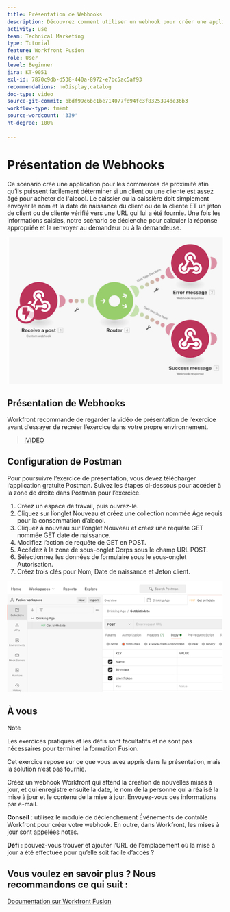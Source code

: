 ```yaml
---
title: Présentation de Webhooks
description: Découvrez comment utiliser un webhook pour créer une application afin de déterminer si un client ou une cliente est assez âgé pour acheter de l’alcool, le tout dans  [!DNL Adobe Workfront Fusion].
activity: use
team: Technical Marketing
type: Tutorial
feature: Workfront Fusion
role: User
level: Beginner
jira: KT-9051
exl-id: 7870c9db-d538-440a-8972-e7bc5ac5af93
recommendations: noDisplay,catalog
doc-type: video
source-git-commit: bbdf99c6bc1be714077fd94fc3f8325394de36b3
workflow-type: tm+mt
source-wordcount: '339'
ht-degree: 100%

---
```


# Présentation de Webhooks

Ce scénario crée une application pour les commerces de proximité afin qu’ils puissent facilement déterminer si un client ou une cliente est assez âgé pour acheter de l&#39;alcool. Le caissier ou la caissière doit simplement envoyer le nom et la date de naissance du client ou de la cliente ET un jeton de client ou de cliente vérifié vers une URL qui lui a été fournie. Une fois les informations saisies, notre scénario se déclenche pour calculer la réponse appropriée et la renvoyer au demandeur ou à la demandeuse.

![Image montrant l’utilisation du module Switch](assets/beyond-basic-modules-5.png)

## Présentation de Webhooks

Workfront recommande de regarder la vidéo de présentation de l’exercice avant d’essayer de recréer l’exercice dans votre propre environnement.

>[!VIDEO](https://video.tv.adobe.com/v/335292/?quality=12&learn=on&enablevpops=1)


## Configuration de Postman

Pour poursuivre l’exercice de présentation, vous devez télécharger l’application gratuite Postman. Suivez les étapes ci-dessous pour accéder à la zone de droite dans Postman pour l’exercice.

1. Créez un espace de travail, puis ouvrez-le.
1. Cliquez sur l’onglet Nouveau et créez une collection nommée Âge requis pour la consommation d’alcool.
1. Cliquez à nouveau sur l’onglet Nouveau et créez une requête GET nommée GET date de naissance.
1. Modifiez l’action de requête de GET en POST.
1. Accédez à la zone de sous-onglet Corps sous le champ URL POST.
1. Sélectionnez les données de formulaire sous le sous-onglet Autorisation.
1. Créez trois clés pour Nom, Date de naissance et Jeton client.

![Image montrant l’utilisation du module Switch](assets/beyond-basic-modules-6.png)

## À vous

>[!NOTE]
>
>Les exercices pratiques et les défis sont facultatifs et ne sont pas nécessaires pour terminer la formation Fusion.

Cet exercice repose sur ce que vous avez appris dans la présentation, mais la solution n’est pas fournie.

Créez un webhook Workfront qui attend la création de nouvelles mises à jour, et qui enregistre ensuite la date, le nom de la personne qui a réalisé la mise à jour et le contenu de la mise à jour. Envoyez-vous ces informations par e-mail.

**Conseil** : utilisez le module de déclenchement Événements de contrôle Workfront pour créer votre webhook. En outre, dans Workfront, les mises à jour sont appelées notes.

**Défi** : pouvez-vous trouver et ajouter l’URL de l’emplacement où la mise à jour a été effectuée pour qu’elle soit facile d’accès ?


## Vous voulez en savoir plus ? Nous recommandons ce qui suit :

[Documentation sur Workfront Fusion](https://experienceleague.adobe.com/fr/docs/workfront-fusion/using/get-started-with-fusion/understand-workfront-fusion/workfront-fusion-overview)
